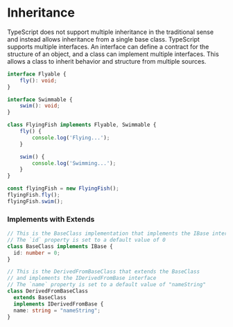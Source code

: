 
# Inheritance

TypeScript does not support multiple inheritance in the traditional sense and instead allows inheritance from a single base class.
TypeScript supports multiple interfaces. An interface can define a contract for the structure of an object, and a class can implement multiple interfaces. This allows a class to inherit behavior and structure from multiple sources.

```typescript
interface Flyable {
    fly(): void;
}

interface Swimmable {
    swim(): void;
}

class FlyingFish implements Flyable, Swimmable {
    fly() {
        console.log('Flying...');
    }

    swim() {
        console.log('Swimming...');
    }
}

const flyingFish = new FlyingFish();
flyingFish.fly();
flyingFish.swim();
```

### Implements with Extends

```typescript
// This is the BaseClass implementation that implements the IBase interface
// The `id` property is set to a default value of 0
class BaseClass implements IBase {
  id: number = 0;
}

// This is the DerivedFromBaseClass that extends the BaseClass
// and implements the IDerivedFromBase interface
// The `name` property is set to a default value of "nameString"
class DerivedFromBaseClass
  extends BaseClass
  implements IDerivedFromBase {
  name: string = "nameString";
}
```